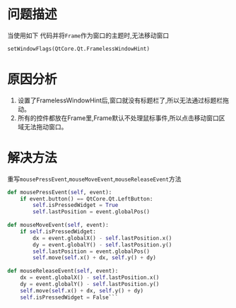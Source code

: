 # 问题描述
当使用如下 代码并将`Frame`作为窗口的主题时,无法移动窗口
``` python
setWindowFlags(QtCore.Qt.FramelessWindowHint)
```

# 原因分析
1. 设置了FramelessWindowHint后,窗口就没有标题栏了,所以无法通过标题栏拖动。
2. 所有的控件都放在Frame里,Frame默认不处理鼠标事件,所以点击移动窗口区域无法拖动窗口。

# 解决方法
重写`mousePressEvent`,`mouseMoveEvent`,`mouseReleaseEvent`方法
``` python
def mousePressEvent(self, event):  
    if event.button() == QtCore.Qt.LeftButton:  
        self.isPressedWidget = True  
        self.lastPosition = event.globalPos()  
  
def mouseMoveEvent(self, event):  
    if self.isPressedWidget:  
        dx = event.globalX() - self.lastPosition.x()  
        dy = event.globalY() - self.lastPosition.y()  
        self.lastPosition = event.globalPos()  
        self.move(self.x() + dx, self.y() + dy)  
  
def mouseReleaseEvent(self, event):  
    dx = event.globalX() - self.lastPosition.x()  
    dy = event.globalY() - self.lastPosition.y()  
    self.move(self.x() + dx, self.y() + dy)  
    self.isPressedWidget = False```